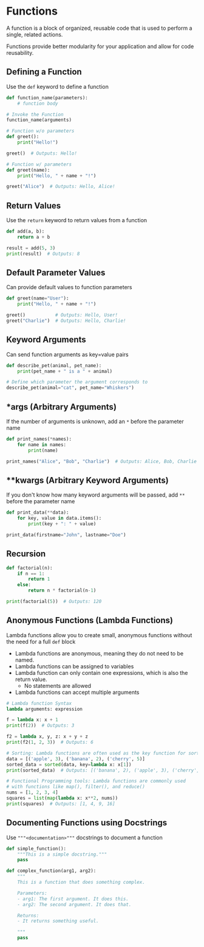 # Functions

A function is a block of organized, reusable code that is used to perform a single, related actions.

Functions provide better modularity for your application and allow for code reusability.

## Defining a Function

Use the `def` keyword to define a function

```python
def function_name(parameters):
    # function body

# Invoke the Function
function_name(arguments)
```

```python
# Function w/o parameters
def greet():
    print("Hello!")

greet()  # Outputs: Hello!
```

```python
# Function w/ parameters
def greet(name):
    print("Hello, " + name + "!")

greet("Alice")  # Outputs: Hello, Alice!
```

## Return Values

Use the `return` keyword to return values from a function

```python
def add(a, b):
    return a + b

result = add(5, 3)
print(result)  # Outputs: 8
```

## Default Parameter Values

Can provide default values to function parameters

```python
def greet(name="User"):
    print("Hello, " + name + "!")

greet()           # Outputs: Hello, User!
greet("Charlie")  # Outputs: Hello, Charlie!
```

## Keyword Arguments

Can send function arguments as key=value pairs

```python
def describe_pet(animal, pet_name):
    print(pet_name + " is a " + animal)

# Define which parameter the argument corresponds to
describe_pet(animal="cat", pet_name="Whiskers")
```

## \*args (Arbitrary Arguments)

If the number of arguments is unknown, add an `*` before the parameter name

```python
def print_names(*names):
    for name in names:
        print(name)

print_names("Alice", "Bob", "Charlie")  # Outputs: Alice, Bob, Charlie
```

## \*\*kwargs (Arbitrary Keyword Arguments)

If you don't know how many keyword arguments will be passed, add `**` before the parameter name

```python
def print_data(**data):
    for key, value in data.items():
        print(key + ": " + value)

print_data(firstname="John", lastname="Doe")
```

## Recursion

```python
def factorial(n):
    if n == 1:
        return 1
    else:
        return n * factorial(n-1)

print(factorial(5))  # Outputs: 120
```

## Anonymous Functions (Lambda Functions)

Lambda functions allow you to create small, anonymous functions without the need for a full `def` block

- Lambda functions are anonymous, meaning they do not need to be named.
- Lambda functions can be assigned to variables
- Lambda function can only contain one expressions, which is also the return value.
  - No statements are allowed
- Lambda functions can accept multiple arguments

```python
# Lambda function Syntax
lambda arguments: expression
```

```python
f = lambda x: x + 1
print(f(2))  # Outputs: 3

f2 = lambda x, y, z: x + y + z
print(f2(1, 2, 3))  # Outputs: 6
```

```python
# Sorting: Lambda functions are often used as the key function for sorting
data = [('apple', 3), ('banana', 2), ('cherry', 5)]
sorted_data = sorted(data, key=lambda x: x[1])
print(sorted_data)  # Outputs: [('banana', 2), ('apple', 3), ('cherry', 5)]

# Functional Programming tools: Lambda functions are commonly used
# with functions like map(), filter(), and reduce()
nums = [1, 2, 3, 4]
squares = list(map(lambda x: x**2, nums))
print(squares)  # Outputs: [1, 4, 9, 16]
```

## Documenting Functions using Docstrings

Use `"""<documentation>"""` docstrings to document a function

```python
def simple_function():
    """This is a simple docstring."""
    pass
```

```python
def complex_function(arg1, arg2):
    """
    This is a function that does something complex.

    Parameters:
    - arg1: The first argument. It does this.
    - arg2: The second argument. It does that.

    Returns:
    - It returns something useful.

    """
    pass
```
